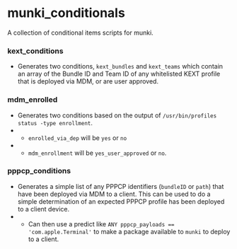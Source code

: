 # munki_conditionals
A collection of conditional items scripts for munki.

### kext_conditions
- Generates two conditions, `kext_bundles` and `kext_teams` which contain an array of the Bundle ID and Team ID of any whitelisted KEXT profile that is deployed via MDM, or are user approved.

### mdm_enrolled
- Generates two conditions based on the output of `/usr/bin/profiles status -type enrollment`.
- - `enrolled_via_dep` will be `yes` or `no`
- - `mdm_enrollment` will be `yes_user_approved` or `no`.

### pppcp_conditions
- Generates a simple list of any PPPCP identifiers (`bundleID` or `path`) that have been deployed via MDM to a client. This can be used to do a simple determination of an expected PPPCP profile has been deployed to a client device.
- - Can then use a predict like `ANY pppcp_payloads == 'com.apple.Terminal'` to make a package available to `munki` to deploy to a client.
